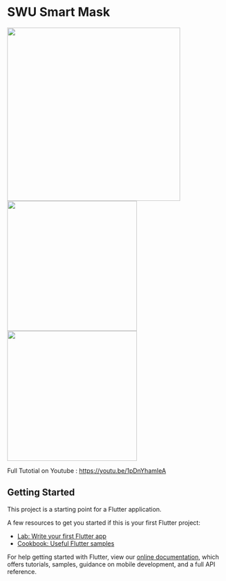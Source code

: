 # SWU Smart Mask

<img src="/screenshots/temapp.gif" Height="400" >

<img src="/screenshots/sensor1.jpg" Height="300">
<img src="/screenshots/sensor2.jpg" Height="300">

Full Tutotial on Youtube : https://youtu.be/1pDnYhamIeA

## Getting Started

This project is a starting point for a Flutter application.

A few resources to get you started if this is your first Flutter project:

- [Lab: Write your first Flutter app](https://flutter.dev/docs/get-started/codelab)
- [Cookbook: Useful Flutter samples](https://flutter.dev/docs/cookbook)

For help getting started with Flutter, view our
[online documentation](https://flutter.dev/docs), which offers tutorials,
samples, guidance on mobile development, and a full API reference.
